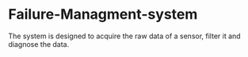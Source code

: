 # Failure-Managment-system
The system is designed to acquire the raw data of a sensor, filter it and diagnose the data.
